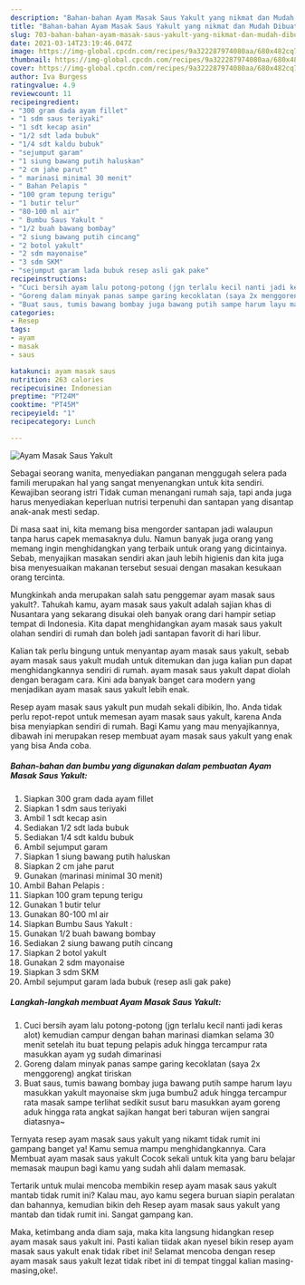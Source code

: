 ```yaml
---
description: "Bahan-bahan Ayam Masak Saus Yakult yang nikmat dan Mudah Dibuat"
title: "Bahan-bahan Ayam Masak Saus Yakult yang nikmat dan Mudah Dibuat"
slug: 703-bahan-bahan-ayam-masak-saus-yakult-yang-nikmat-dan-mudah-dibuat
date: 2021-03-14T23:19:46.047Z
image: https://img-global.cpcdn.com/recipes/9a322287974080aa/680x482cq70/ayam-masak-saus-yakult-foto-resep-utama.jpg
thumbnail: https://img-global.cpcdn.com/recipes/9a322287974080aa/680x482cq70/ayam-masak-saus-yakult-foto-resep-utama.jpg
cover: https://img-global.cpcdn.com/recipes/9a322287974080aa/680x482cq70/ayam-masak-saus-yakult-foto-resep-utama.jpg
author: Iva Burgess
ratingvalue: 4.9
reviewcount: 11
recipeingredient:
- "300 gram dada ayam fillet"
- "1 sdm saus teriyaki"
- "1 sdt kecap asin"
- "1/2 sdt lada bubuk"
- "1/4 sdt kaldu bubuk"
- "sejumput garam"
- "1 siung bawang putih haluskan"
- "2 cm jahe parut"
- " marinasi minimal 30 menit"
- " Bahan Pelapis "
- "100 gram tepung terigu"
- "1 butir telur"
- "80-100 ml air"
- " Bumbu Saus Yakult "
- "1/2 buah bawang bombay"
- "2 siung bawang putih cincang"
- "2 botol yakult"
- "2 sdm mayonaise"
- "3 sdm SKM"
- "sejumput garam lada bubuk resep asli gak pake"
recipeinstructions:
- "Cuci bersih ayam lalu potong-potong (jgn terlalu kecil nanti jadi keras alot) kemudian campur dengan bahan marinasi diamkan selama 30 menit setelah itu buat tepung pelapis aduk hingga tercampur rata masukkan ayam yg sudah dimarinasi"
- "Goreng dalam minyak panas sampe garing kecoklatan (saya 2x menggoreng) angkat tiriskan"
- "Buat saus, tumis bawang bombay juga bawang putih sampe harum layu masukkan yakult mayonaise skm juga bumbu2 aduk hingga tercampur rata masak sampe terlihat sedikit susut baru masukkan ayam goreng aduk hingga rata angkat sajikan hangat beri taburan wijen sangrai diatasnya~"
categories:
- Resep
tags:
- ayam
- masak
- saus

katakunci: ayam masak saus 
nutrition: 263 calories
recipecuisine: Indonesian
preptime: "PT24M"
cooktime: "PT45M"
recipeyield: "1"
recipecategory: Lunch

---
```



![Ayam Masak Saus Yakult](https://img-global.cpcdn.com/recipes/9a322287974080aa/680x482cq70/ayam-masak-saus-yakult-foto-resep-utama.jpg)

Sebagai seorang wanita, menyediakan panganan menggugah selera pada famili merupakan hal yang sangat menyenangkan untuk kita sendiri. Kewajiban seorang istri Tidak cuman menangani rumah saja, tapi anda juga harus menyediakan keperluan nutrisi terpenuhi dan santapan yang disantap anak-anak mesti sedap.

Di masa  saat ini, kita memang bisa mengorder santapan jadi walaupun tanpa harus capek memasaknya dulu. Namun banyak juga orang yang memang ingin menghidangkan yang terbaik untuk orang yang dicintainya. Sebab, menyajikan masakan sendiri akan jauh lebih higienis dan kita juga bisa menyesuaikan makanan tersebut sesuai dengan masakan kesukaan orang tercinta. 



Mungkinkah anda merupakan salah satu penggemar ayam masak saus yakult?. Tahukah kamu, ayam masak saus yakult adalah sajian khas di Nusantara yang sekarang disukai oleh banyak orang dari hampir setiap tempat di Indonesia. Kita dapat menghidangkan ayam masak saus yakult olahan sendiri di rumah dan boleh jadi santapan favorit di hari libur.

Kalian tak perlu bingung untuk menyantap ayam masak saus yakult, sebab ayam masak saus yakult mudah untuk ditemukan dan juga kalian pun dapat menghidangkannya sendiri di rumah. ayam masak saus yakult dapat diolah dengan beragam cara. Kini ada banyak banget cara modern yang menjadikan ayam masak saus yakult lebih enak.

Resep ayam masak saus yakult pun mudah sekali dibikin, lho. Anda tidak perlu repot-repot untuk memesan ayam masak saus yakult, karena Anda bisa menyiapkan sendiri di rumah. Bagi Kamu yang mau menyajikannya, dibawah ini merupakan resep membuat ayam masak saus yakult yang enak yang bisa Anda coba.

<!--inarticleads1-->

##### Bahan-bahan dan bumbu yang digunakan dalam pembuatan Ayam Masak Saus Yakult:

1. Siapkan 300 gram dada ayam fillet
1. Siapkan 1 sdm saus teriyaki
1. Ambil 1 sdt kecap asin
1. Sediakan 1/2 sdt lada bubuk
1. Sediakan 1/4 sdt kaldu bubuk
1. Ambil sejumput garam
1. Siapkan 1 siung bawang putih haluskan
1. Siapkan 2 cm jahe parut
1. Gunakan  (marinasi minimal 30 menit)
1. Ambil  Bahan Pelapis :
1. Siapkan 100 gram tepung terigu
1. Gunakan 1 butir telur
1. Gunakan 80-100 ml air
1. Siapkan  Bumbu Saus Yakult :
1. Gunakan 1/2 buah bawang bombay
1. Sediakan 2 siung bawang putih cincang
1. Siapkan 2 botol yakult
1. Gunakan 2 sdm mayonaise
1. Siapkan 3 sdm SKM
1. Ambil sejumput garam lada bubuk (resep asli gak pake)




<!--inarticleads2-->

##### Langkah-langkah membuat Ayam Masak Saus Yakult:

1. Cuci bersih ayam lalu potong-potong (jgn terlalu kecil nanti jadi keras alot) kemudian campur dengan bahan marinasi diamkan selama 30 menit setelah itu buat tepung pelapis aduk hingga tercampur rata masukkan ayam yg sudah dimarinasi
1. Goreng dalam minyak panas sampe garing kecoklatan (saya 2x menggoreng) angkat tiriskan
1. Buat saus, tumis bawang bombay juga bawang putih sampe harum layu masukkan yakult mayonaise skm juga bumbu2 aduk hingga tercampur rata masak sampe terlihat sedikit susut baru masukkan ayam goreng aduk hingga rata angkat sajikan hangat beri taburan wijen sangrai diatasnya~




Ternyata resep ayam masak saus yakult yang nikamt tidak rumit ini gampang banget ya! Kamu semua mampu menghidangkannya. Cara Membuat ayam masak saus yakult Cocok sekali untuk kita yang baru belajar memasak maupun bagi kamu yang sudah ahli dalam memasak.

Tertarik untuk mulai mencoba membikin resep ayam masak saus yakult mantab tidak rumit ini? Kalau mau, ayo kamu segera buruan siapin peralatan dan bahannya, kemudian bikin deh Resep ayam masak saus yakult yang mantab dan tidak rumit ini. Sangat gampang kan. 

Maka, ketimbang anda diam saja, maka kita langsung hidangkan resep ayam masak saus yakult ini. Pasti kalian tiidak akan nyesel bikin resep ayam masak saus yakult enak tidak ribet ini! Selamat mencoba dengan resep ayam masak saus yakult lezat tidak ribet ini di tempat tinggal kalian masing-masing,oke!.

